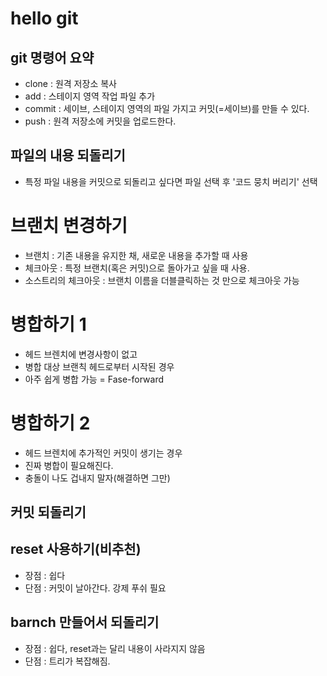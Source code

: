 # hello git

## git 명령어 요약

- clone : 원격 저장소 복사
- add : 스테이지 영역 작업 파일 추가
- commit : 세이브, 스테이지 영역의 파일 가지고 커밋(=세이브)를 만들 수 있다.
- push : 원격 저장소에 커밋을 업로드한다.

## 파일의 내용 되돌리기
- 특정 파일 내용을 커밋으로 되돌리고 싶다면 파일 선택 후
'코드 뭉치 버리기' 선택

# 브랜치 변경하기
- 브랜치 : 기존 내용을 유지한 채, 새로운 내용을 추가할 때 사용
- 체크아웃 : 특정 브랜치(혹은 커밋)으로 돌아가고 싶을 때 사용.
- 소스트리의 체크아웃 : 브랜치 이름을 더블클릭하는 것 만으로 체크아웃 가능

# 병합하기 1
- 헤드 브렌치에 변경사항이 없고
- 병합 대상 브랜칙 헤드로부터 시작된 경우
- 아주 쉽게 병합 가능 = Fase-forward

# 병합하기 2
- 헤드 브렌치에 추가적인 커밋이 생기는 경우
- 진짜 병합이 필요해진다.
- 충돌이 나도 겁내지 말자(해결하면 그만)

## 커밋 되돌리기

## reset 사용하기(비추천)
- 장점 : 쉽다
- 단점 : 커밋이 날아간다. 강제 푸쉬 필요

## barnch 만들어서 되돌리기
- 장점 : 쉽다, reset과는 달리 내용이 사라지지 않음
- 단점 : 트리가 복잡해짐. 
